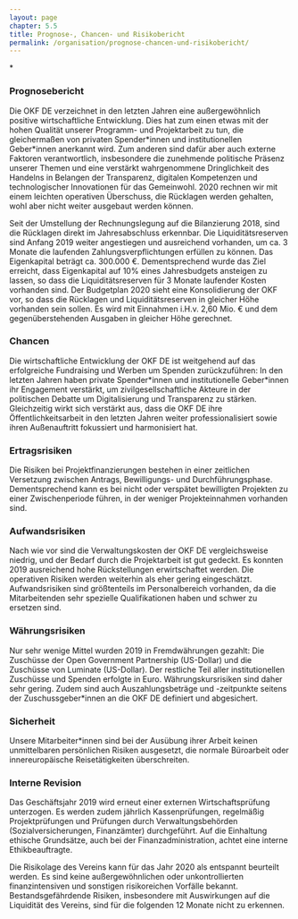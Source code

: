 ```yaml
---
layout: page
chapter: 5.5
title: Prognose-, Chancen- und Risikobericht
permalink: /organisation/prognose-chancen-und-risikobericht/
---
```


\*

### Prognosebericht

Die OKF DE verzeichnet in den letzten Jahren eine außergewöhnlich positive wirtschaftliche Entwicklung. Dies hat zum einen etwas mit der hohen Qualität unserer Programm- und Projektarbeit zu tun, die gleichermaßen von privaten Spender\*innen und institutionellen Geber\*innen anerkannt wird. Zum anderen sind dafür aber auch externe Faktoren verantwortlich, insbesondere die zunehmende politische Präsenz unserer Themen und eine verstärkt wahrgenommene Dringlichkeit des Handelns in Belangen der Transparenz, digitalen Kompetenzen und technologischer Innovationen für das Gemeinwohl. 2020 rechnen wir mit einem leichten operativen Überschuss, die Rücklagen werden gehalten, wohl aber nicht weiter ausgebaut werden können. 

Seit der Umstellung der Rechnungslegung auf die Bilanzierung 2018, sind die Rücklagen direkt im Jahresabschluss erkennbar. Die Liquiditätsreserven sind Anfang 2019 weiter angestiegen und ausreichend vorhanden, um ca. 3 Monate die laufenden Zahlungsverpflichtungen erfüllen zu können. Das Eigenkapital beträgt ca. 300.000 €. Dementsprechend wurde das Ziel erreicht, dass Eigenkapital auf 10% eines Jahresbudgets ansteigen zu lassen, so dass die Liquiditätsreserven für 3 Monate laufender Kosten vorhanden sind. Der Budgetplan 2020 sieht eine Konsolidierung der OKF vor, so dass die Rücklagen und Liquiditätsreserven in gleicher Höhe vorhanden sein sollen. Es wird mit Einnahmen i.H.v. 2,60 Mio. € und dem gegenüberstehenden Ausgaben in gleicher Höhe gerechnet.

### Chancen

Die wirtschaftliche Entwicklung der OKF DE ist weitgehend auf das erfolgreiche Fundraising und Werben um Spenden zurückzuführen: In den letzten Jahren haben private Spender\*innen und institutionelle Geber\*innen ihr Engagement verstärkt, um zivilgesellschaftliche Akteure in der politischen Debatte um Digitalisierung und Transparenz zu stärken. Gleichzeitig wirkt sich verstärkt aus, dass die OKF DE ihre Öffentlichkeitsarbeit in den letzten Jahren weiter professionalisiert sowie ihren Außenauftritt fokussiert und harmonisiert hat. 

### Ertragsrisiken

Die Risiken bei Projektfinanzierungen bestehen in einer zeitlichen Versetzung zwischen Antrags, Bewilligungs- und Durchführungsphase. Dementsprechend kann es bei nicht oder verspätet bewilligten Projekten zu einer Zwischenperiode führen, in der weniger Projekteinnahmen vorhanden sind. 

### Aufwandsrisiken

Nach wie vor sind die Verwaltungskosten der OKF DE vergleichsweise niedrig, und der Bedarf durch die Projektarbeit ist gut gedeckt. Es konnten 2019 ausreichend hohe Rückstellungen erwirtschaftet werden. Die operativen Risiken werden weiterhin als eher gering eingeschätzt. Aufwandsrisiken sind größtenteils im Personalbereich vorhanden, da die Mitarbeitenden sehr spezielle Qualifikationen haben und schwer zu ersetzen sind.

### Währungsrisiken

Nur sehr wenige Mittel wurden 2019 in Fremdwährungen gezahlt: Die Zuschüsse der Open Government Partnership (US-Dollar) und die Zuschüsse von Luminate (US-Dollar). Der restliche Teil aller institutionellen Zuschüsse und Spenden erfolgte in Euro. Währungskursrisiken sind daher sehr gering. Zudem sind auch Auszahlungsbeträge und -zeitpunkte seitens der Zuschussgeber\*innen an die OKF DE definiert und abgesichert.

### Sicherheit

Unsere Mitarbeiter\*innen sind bei der Ausübung ihrer Arbeit keinen unmittelbaren persönlichen Risiken ausgesetzt, die normale Büroarbeit oder innereuropäische Reisetätigkeiten überschreiten.

### Interne Revision

Das Geschäftsjahr 2019 wird erneut einer externen Wirtschaftsprüfung unterzogen. Es werden zudem jährlich Kassenprüfungen, regelmäßig Projektprüfungen und Prüfungen durch Verwaltungsbehörden (Sozialversicherungen, Finanzämter) durchgeführt. Auf die Einhaltung ethische Grundsätze, auch bei der Finanzadministration, achtet eine interne Ethikbeauftragte. 

Die Risikolage des Vereins kann für das Jahr 2020 als entspannt beurteilt werden. Es sind keine außergewöhnlichen oder unkontrollierten finanzintensiven und sonstigen risikoreichen Vorfälle bekannt. Bestandsgefährdende Risiken, insbesondere mit Auswirkungen auf die Liquidität des Vereins, sind für die folgenden 12 Monate nicht zu erkennen. 
